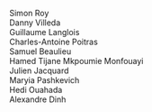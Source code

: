 Simon Roy
<br>
Danny Villeda
<br>
Guillaume Langlois
<br>
Charles-Antoine Poitras
<br>
Samuel Beaulieu
<br>
Hamed Tijane Mkpoumie Monfouayi
<br>
Julien Jacquard
<br>
Maryia Pashkevich
<br>
Hedi Ouahada
<br>
Alexandre Dinh
<br>
